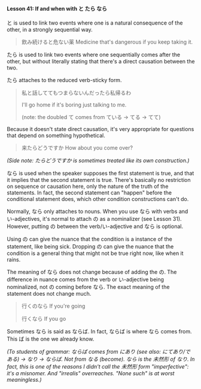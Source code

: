 #### Lesson 41: If and when with と たら なら

と is used to link two events where one is a natural consequence of the other, in a strongly sequential way.

> 飲み続けると危ない薬 Medicine that's dangerous if you keep taking it.

たら is used to link two events where one sequentially comes after the other, but without literally stating that there's a direct causation between the two.

たら attaches to the reduced verb-sticky form.

> 私と話しててもつまらないんだったら私帰るわ
>
> I'll go home if it's boring just talking to me.
>
> (note: the doubled て comes from ている -> てる -> てて)

Because it doesn't state direct causation, it's very appropriate for questions that depend on something hypothetical.

> 来たらどうですか How about you come over?

_(Side note: たらどうですか is sometimes treated like its own construction.)_

なら is used when the speaker supposes the first statement is true, and that it implies that the second statement is true. There's basically no restriction on sequence or causation here, only the nature of the truth of the statements. In fact, the second statement can "happen" before the conditional statement does, which other condition constructions can't do.

Normally, なら only attaches to nouns. When you use なら with verbs and い-adjectives, it's normal to attach の as a nominalizer (see Lesson 31). However, putting の between the verb/い-adjective and なら is optional.

Using の can give the nuance that the condition is a instance of the statement, like being sick. Dropping の can give the nuance that the condition is a general thing that might not be true right now, like when it rains.

The meaning of なら does not change because of adding the の. The difference in nuance comes from the verb or い-adjective being nominalized, not の coming before なら. The exact meaning of the statement does not change much.

> 行くのなら If you're going
>
> 行くなら If you go

Sometimes なら is said as ならば. In fact, ならば is where なら comes from. This ば is the one we already know.

_(To students of grammar: ならば comes from にあり (see also: にてあり/である) -> なり -> ならば. Not from なる (become). なら is the 未然形 of なり. In fact, this is one of the reasons I didn't call the 未然形 form "imperfective": it's a misnomer. And "irrealis" overreaches. "None such" is at worst meaningless.)_

